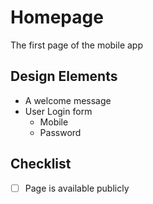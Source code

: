 # Homepage

The first page of the mobile app

## Design Elements

- A welcome message
- User Login form
  - Mobile
  - Password

## Checklist

- [ ] Page is available publicly
